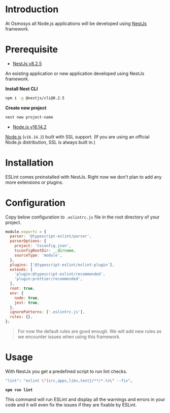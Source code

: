 # Introduction

At Osmosys all Node.js applications will be developed using [NestJs](https://nestjs.com/) framework.

# Prerequisite

- [NestJs v8.2.5](https://docs.nestjs.com/first-steps)

An existing application or new application developed using NestJs framework.


**Install Nest CLI**

```sh
npm i -g @nestjs/cli@8.2.5
```

**Create new project**

```sh
nest new project-name
```

- [Node.js v16.14.2](https://nodejs.org/en/)

[Node.js](https://nodejs.org/en/) (`v16.14.2`) built with SSL support. (If you are using an official Node.js distribution, SSL is always built in.)

# Installation

ESLint comes preinstalled with NestJs. Right now we don't plan to add any more extensions or plugins.

# Configuration

Copy below configuration to `.eslintrc.js` file in the root directory of your project.


```js
module.exports = {
  parser: '@typescript-eslint/parser',
  parserOptions: {
    project: 'tsconfig.json',
    tsconfigRootDir: __dirname, 
    sourceType: 'module',
  },
  plugins: ['@typescript-eslint/eslint-plugin'],
  extends: [
    'plugin:@typescript-eslint/recommended',
    'plugin:prettier/recommended',
  ],
  root: true,
  env: {
    node: true,
    jest: true,
  },
  ignorePatterns: ['.eslintrc.js'],
  rules: {},
};
```

> For now the default rules are good enough. We will add new rules as we encounter issues when using this framework.

# Usage

With NestJs you get a predefined script to run lint checks.

```sh
"lint": "eslint \"{src,apps,libs,test}/**/*.ts\" --fix",
```

**`npm run lint`**

This command will run ESLint and display all the warnings and errors in your code and it will even fix the issues if they are fixable by ESLint.